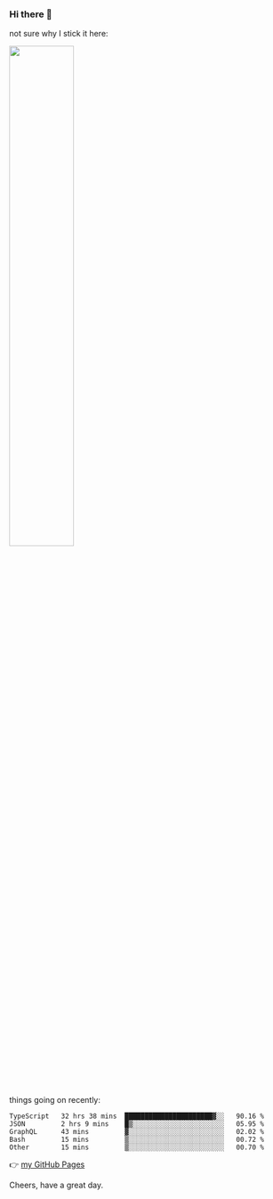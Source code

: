 ### Hi there 👋

not sure why I stick it here:

[<img width="48%" src="https://github-readme-stats.vercel.app/api?username=ykzhukian&show_icons=true&theme=dracula">](https://github.com/anuraghazra/github-readme-stats)


things going on recently:

<!--START_SECTION:waka-->

```text
TypeScript   32 hrs 38 mins  ██████████████████████▓░░   90.16 %
JSON         2 hrs 9 mins    █▒░░░░░░░░░░░░░░░░░░░░░░░   05.95 %
GraphQL      43 mins         ▓░░░░░░░░░░░░░░░░░░░░░░░░   02.02 %
Bash         15 mins         ▒░░░░░░░░░░░░░░░░░░░░░░░░   00.72 %
Other        15 mins         ▒░░░░░░░░░░░░░░░░░░░░░░░░   00.70 %
```

<!--END_SECTION:waka-->

👉 [my GitHub Pages](https://ykzhukian.github.io)

Cheers, have a great day.

